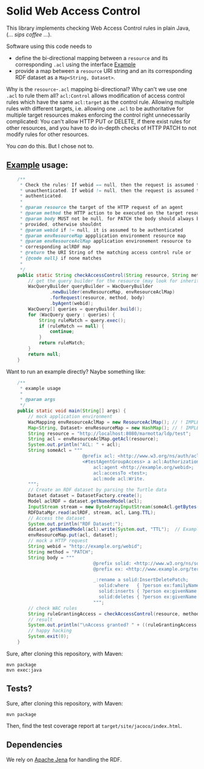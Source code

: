 # Solid Web Access Control

This library implements checking Web Access Control rules in plain Java, (... _sips coffee_ ...).

Software using this code needs to

- define the bi-directional mapping between a `resource` and its corresponding `.acl` using the interface [Example](src/main/java/edu/kit/aifb/solid/wac/WacMapping.java)
- provide a map between a `resource` URI string and an its corresponding RDF dataset as a `Map<String, Dataset>`.

Why is the `resource`-`.acl` mapping bi-directional? Why can't we use one `.acl` to rule them all?
`acl:Control` allows modification of access control rules which have the same `acl:target` as the control rule.
Allowing multiple rules with different targets, i.e. allowing one `.acl` to be authoritative for multiple target resources makes enforcing the control right unnecessarily complicated: You can't allow HTTP PUT or DELETE, if there exist rules for other resources, and you have to do in-depth checks of HTTP PATCH to not modify rules for other resources.

You _can_ do this. But I chose not to.

## [Example](src/main/java/edu/kit/aifb/solid/wac/example/) usage:

```java
    /**
     * Check the rules! If webid == null, then the request is assumed to be
     * unauthenticated. If webid != null, then the request is assumed to be
     * authenticated.
     *
     * @param resource the target of the HTTP request of an agent
     * @param method the HTTP action to be executed on the target resource
     * @param body MUST not be null, for PATCH the body should always be
     * provided, otherwise shouldnt
     * @param webid if != null, it is assumed to be authenticated
     * @param envResourceMap appplication environment resource map
     * @param envResourceAclMap application environement resource to
     * corresponding aclRDF map
     * @return the URI String of the matching access control rule or
     * {@code null} if none matches
     *
     */
    public static String checkAccessControl(String resource, String method, String body, String webid, Map<String, Dataset> envResourceMap, WacMapping envResourceAclMap) {
        // get the query builder for the resource (may look for inherited rules)
        WacQueryBuilder queryBuilder = WacQueryBuilder
                .newBuilder(envResourceMap, envResourceAclMap)
                .forRequest(resource, method, body)
                .byAgent(webid);
        WacQuery[] queries = queryBuilder.build();
        for (WacQuery query : queries) {
            String ruleMatch = query.exec();
            if (ruleMatch == null) {
                continue;
            }
            return ruleMatch;
        }
        return null;
    }
```

Want to run an example directly? Naybe something like:
```java
    /**
     * example usage
     *
     * @param args
     */
    public static void main(String[] args) {
        // mock application environment
        WacMapping envResourceAclMap = new ResourceAclMap(); // ! IMPLEMENTATION DEPENDENT
        Map<String, Dataset> envResourceMap = new HashMap(); // ! IMPLEMENTATION DEPENDENT
        String resource = "http://localhost:8080/marmotta/ldp/test";
        String acl = envResourceAclMap.getAcl(resource);
        System.out.println("ACL: " + acl);
        String someAcl = """
                            @prefix acl: <http://www.w3.org/ns/auth/acl#>
                            <#testAgentGroupAccess> a acl:Authorization;
                                acl:agent <http://example.org/webid>;
                                acl:accessTo <test>;
                                acl:mode acl:Write.
        """;
        // Create an RDF dataset by parsing the Turtle data
        Dataset dataset = DatasetFactory.create();
        Model aclRDF = dataset.getNamedModel(acl);
        InputStream stream = new ByteArrayInputStream(someAcl.getBytes(StandardCharsets.UTF_8));
        RDFDataMgr.read(aclRDF, stream, acl, Lang.TTL);
        // Access the dataset
        System.out.println("RDF Dataset:");
        dataset.getNamedModel(acl).write(System.out, "TTL");  // Example: Turtle format
        envResourceMap.put(acl, dataset);
        // mock a HTTP request
        String webid = "http://example.org/webid";
        String method = "PATCH";
        String body = """
                                @prefix solid: <http://www.w3.org/ns/solid/terms#>.
                                @prefix ex: <http://www.example.org/terms#>.

                                _:rename a solid:InsertDeletePatch;
                                  solid:where   { ?person ex:familyName \"Garcia\". };
                                  solid:inserts { ?person ex:givenName \"Alex\". };
                                  solid:deletes { ?person ex:givenName \"Claudia\". }.
                                """;
        // check WAC rules
        String ruleGrantingAccess = checkAccessControl(resource, method, body, webid, envResourceMap, envResourceAclMap);
        // result
        System.out.println("\nAccess granted? " + ((ruleGrantingAccess == null) ? "No." : "Yes: " + ruleGrantingAccess));
        // happy hacking
        System.exit(0);
    }
```
Sure, after cloning this repository, with Maven:
```
mvn package
mvn exec:java
```

## Tests?

Sure, after cloning this repository, with Maven:

```
mvn package
```

Then, find the test coverage report at `target/site/jacoco/index.html`.

## Dependencies

We rely on [Apache Jena](https://mvnrepository.com/artifact/org.apache.jena/jena-core) for handling the RDF.
